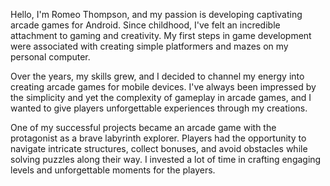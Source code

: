 Hello, I'm Romeo Thompson, and my passion is developing captivating arcade games for Android. Since childhood, I've felt an incredible attachment to gaming and creativity. My first steps in game development were associated with creating simple platformers and mazes on my personal computer.

Over the years, my skills grew, and I decided to channel my energy into creating arcade games for mobile devices. I've always been impressed by the simplicity and yet the complexity of gameplay in arcade games, and I wanted to give players unforgettable experiences through my creations.

One of my successful projects became an arcade game with the protagonist as a brave labyrinth explorer. Players had the opportunity to navigate intricate structures, collect bonuses, and avoid obstacles while solving puzzles along their way. I invested a lot of time in crafting engaging levels and unforgettable moments for the players.
